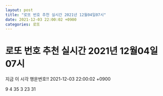 ```yaml
---
layout: post
title: "로또 번호 추천 실시간 2021년 12월04일07시"
date: 2021-12-03 22:00:02 +0900
categories: 로또
---
```


# 로또 번호 추천 실시간 2021년 12월04일07시

지금 이 시각 행운번호!! 2021-12-03 22:00:02 +0900

 9  4  35  3  23  31 

